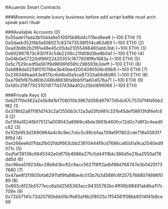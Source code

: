 #Acuerdo Smart Contracts

###Mnemonic
inmate luxury business before add script battle must arch speak pact ritual

###Available Accounts
(0) 0x55ade17ada3b10dda6e5105f5b86d4c176ed8ee8 (~100 ETH)
(1) 0x0daeb352f6b5a108927c837473538f514cd63d69 (~100 ETH)
(2) 0xad3b8b2b2f81a48e45c05da21055466460abb3bb (~100 ETH)
(3) 0x692967873c9301f3c54b2206c21fd08d3be8b0a1 (~100 ETH)
(4) 0x04b0e57220df96f22425351c1877608fffe1683a (~100 ETH)
(5) 0x5c7529cedf6a561f9d86991656fc296593b3deff (~100 ETH)
(6) 0xb889da0258f01576be3b40bed2004090508c69b9 (~100 ETH)
(7) 0x236348bad43e817bc6d4bd0a5ce87333a68d8d80 (~100 ETH)
(8) 0xa7965f87bd60b2486d8836fa9bb5f1a604576a71 (~100 ETH)
(9) 0xfd0c31877923107df77d37439ad02c25b0899066 (~100 ETH)


###Private Keys
(0) 0xb2f7f0e362a2e5b9d1bf708010b3967d356d97977d5dc67c757d7f4fd5bb2f82
(1) 0x378fd2a811181d743c2af2550b3c12a3a03fb981c331b45def58613fdf4efc64
(2) 0xf3f4a18246bf75121a009043a8969cd8de3661b460fcc12d0c7d8f3c4ead0c62
(3) 0x102e953d2690964a4c6c9ec7cbc5c89cbfaa709af911802cde718a5593f78f6d
(4) 0xe266ee6d7fda2fb02fddf663cbb23610444f9cd7686ca60d1a9ca2040ed9071c
(5) 0xd1af39136c6845342e0df75b4686e27fc0d44118dc386d5e21ba2550af78dd5d
(6) 0xc96ea519234bc28b6d3bc82c9acc5627f8ff2adbf86d766747e3b0425f737680
(7) 0x47ae8f311805bfa62911df9fa88be4c013b7b3d588fc6f25757688074696f089
(8) 0x893c6f23b5577ecc8a0d2565363acc94355762bc4ff06b98491ab8ba117c709e
(9) 0x72b57141c72d20790bbb09cffe85af6b2f8025c7f54561f58bb6014f41b8ce69
